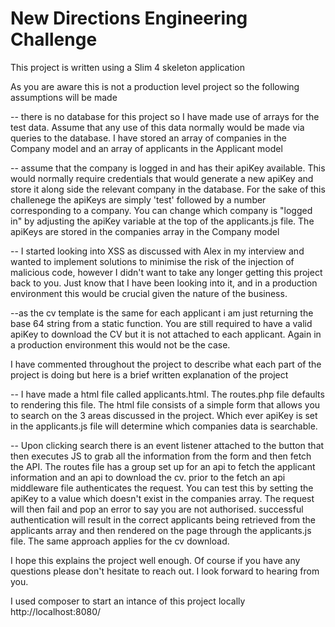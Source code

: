 # New Directions Engineering Challenge 

This project is written using a Slim 4 skeleton application

As you are aware this is not a production level project so the following assumptions will be made

-- there is no database for this project so I have made use of arrays for the test data. Assume that any use of this data normally would be made via queries to the database. I have stored an array of companies in the Company model and an array of applicants in the Applicant model

-- assume that the company is logged in and has their apiKey available. This would normally require credentials that would generate a new apiKey and store it along side the relevant company in the database. For the sake of this challenege the apiKeys are simply 'test' followed by a number corresponding to a company. You can change which company is "logged in" by adjusting the apiKey variable at the top of the applicants.js file. The apiKeys are stored in the companies array in the Company model

-- I started looking into XSS as discussed with Alex in my interview and wanted to implement solutions to minimise the risk of the injection of malicious code, however I didn't want to take any longer getting this project back to you. Just know that I have been looking into it, and in a production environment this would be crucial given the nature of the business.

--as the cv template is the same for each applicant i am just returning the base 64 string from a static function. You are still required to have a valid apiKey to download the CV but it is not attached to each applicant. Again in a production environment this would not be the case.

I have commented throughout the project to describe what each part of the project is doing but here is a brief written explanation of the project

-- I have made a html file called applicants.html. The routes.php file defaults to rendering this file. The html file consists of a simple form that allows you to search on the 3 areas discussed in the project. Which ever apiKey is set in the applicants.js file will determine which companies data is searchable.

-- Upon clicking search there is an event listener attached to the button that then executes JS to grab all the information from the form and then fetch the API. The routes file has a group set up for an api to fetch the applicant information and an api to download the cv. prior to the fetch an api middleware file authenticates the request. You can test this by setting the apiKey to a value which doesn't exist in the companies array. The request will then fail and pop an error to say you are not authorised. successful authentication will result in the correct applicants being retrieved from the applicants array and then rendered on the page through the applicants.js file. The same approach applies for the cv download.

I hope this explains the project well enough. Of course if you have any questions please don't hesitate to reach out. I look forward to hearing from you.

I used composer to start an intance of this project locally http://localhost:8080/

